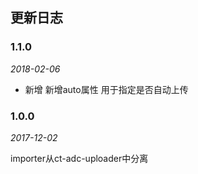 ## 更新日志

### 1.1.0

*2018-02-06*

- 新增 新增auto属性 用于指定是否自动上传

### 1.0.0

*2017-12-02*

importer从ct-adc-uploader中分离
